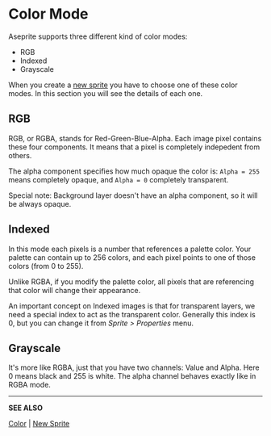 # Color Mode

Aseprite supports three different kind of color modes:

* RGB
* Indexed
* Grayscale

When you create a [new sprite](new-sprite.md) you have to choose one of these color
modes. In this section you will see the details of each one.

## RGB

RGB, or RGBA, stands for Red-Green-Blue-Alpha. Each image pixel
contains these four components. It means that a pixel is completely
indepedent from others.

The alpha component specifies how much opaque the color is:
`Alpha = 255` means completely opaque, and `Alpha = 0` completely
transparent.

Special note: Background layer doesn't have an alpha component, so
it will be always opaque.

## Indexed

In this mode each pixels is a number that references a palette
color. Your palette can contain up to 256 colors, and each pixel
points to one of those colors (from 0 to 255).

Unlike RGBA, if you modify the palette color, all pixels that are
referencing that color will change their appearance.

An important concept on Indexed images is that for transparent layers,
we need a special index to act as the transparent color.
Generally this index is 0, but you can change it
from *Sprite > Properties* menu.

## Grayscale

It's more like RGBA, just that you have two channels: Value and Alpha.
Here 0 means black and 255 is white. The alpha channel behaves exactly
like in RGBA mode.

---

**SEE ALSO**

[Color](color.md) |
[New Sprite](new-sprite.md)
